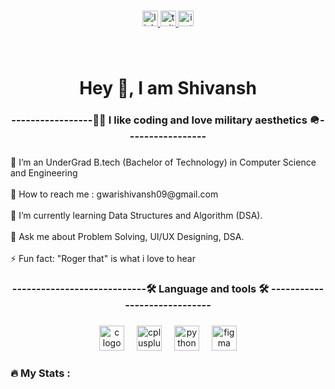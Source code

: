 <div align="center">
  <gif height="150" src="https://pin.it/2oCdRhkoc"  />
</div>

###

<div align="center">
  <a href="https://www.linkedin.com/in/shivansh-gwari-6933b4277/" target="_blank">
    <img src="https://img.shields.io/static/v1?message=LinkedIn&logo=linkedin&label=&color=0077B5&logoColor=white&labelColor=&style=for-the-badge" height="25" alt="linkedin logo"  />
  </a>
  <a href="https://x.com/codewithSG" target="_blank">
    <img src="https://img.shields.io/static/v1?message=Twitter&logo=twitter&label=&color=1DA1F2&logoColor=white&labelColor=&style=for-the-badge" height="25" alt="twitter logo"  />
  </a>
  <a href="https://www.instagram.com/roger.that09/" target="_blank">
    <img src="https://img.shields.io/static/v1?message=Instagram&logo=instagram&label=&color=E4405F&logoColor=white&labelColor=&style=for-the-badge" height="25" alt="instagram logo"  />
  </a>
  
</div>

###

<br clear="both">

<h1 align="center">Hey 👋, I am Shivansh</h1>

###

<h3 align="center">-----------------👩‍💻 I like coding and love military aesthetics 🪖-----------------</h3>

###

<p align="left">🔭 I’m an UnderGrad B.tech (Bachelor of Technology) in Computer Science and Engineering<br><br>🤝 How to reach me : gwarishivansh09@gmail.com<br><br> 🌱 I’m currently learning Data Structures and Algorithm (DSA).<br><br>💬 Ask me about Problem Solving, UI/UX Designing, DSA.<br><br>⚡ Fun fact: "Roger that" is what i love to hear</p>

###

<h3 align="center">----------------------------🛠 Language and tools 🛠 -----------------------------</h3>

###

<div align="center">
  <img src="https://cdn.jsdelivr.net/gh/devicons/devicon/icons/c/c-original.svg" height="40" alt="c logo"  />
  <img width="12" />
  <img src="https://cdn.jsdelivr.net/gh/devicons/devicon/icons/cplusplus/cplusplus-original.svg" height="40" alt="cplusplus logo"  />
  <img width="12" />
  <img src="https://cdn.jsdelivr.net/gh/devicons/devicon/icons/python/python-original.svg" height="40" alt="python logo"  />
  <img width="12" />
  <img src="https://cdn.jsdelivr.net/gh/devicons/devicon/icons/figma/figma-original.svg" height="40" alt="figma logo"  />
</div>

###

<h3 align="left">🔥   My Stats :</h3>

###
